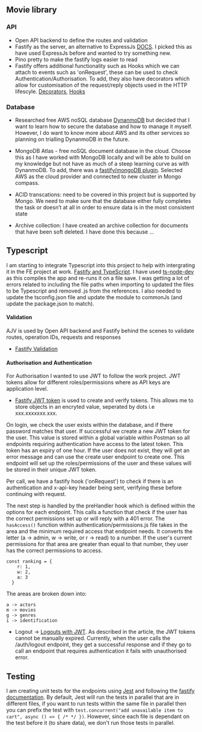 ## Movie library

### API

- Open API backend to define the routes and validation
- Fastify as the server, an alternative to ExpressJs [DOCS](https://github.com/fastify/fastify/blob/main/docs/Guides/Getting-Started.md). I picked this as have used ExpressJs before and wanted to try something new.
- Pino pretty to make the fastify logs easier to read
- Fastify offers additional functionality such as Hooks which we can attach to events such as 'onRequest', these can be used to check Authentication/Authorisation. To add, they also have decorators which allow for customisation of the request/reply objects used in the HTTP lifescyle. [Decorators](https://www.fastify.io/docs/latest/Reference/Decorators/#decorators), [Hooks](https://www.fastify.io/docs/latest/Reference/Hooks/#hooks)

### Database

- Researched free AWS noSQL database [DynanmoDB](https://www.integrate.io/blog/dynamodb-vs-mongodb-differences/#four)
  but decided that I want to learn how to secure the database and how to manage it myself. However, I do want to know more about AWS and its other services so planning on trialling DynanmoDB in the future.

- MongoDB Atlas - free noSQL document database in the cloud. Choose this as I have worked with MongoDB locally and will be able to build on my knowledge but not have as much of a steep learning curve as with DynanmoDB. To add, there was a [fastify/mongoDB plugin](https://github.com/fastify/fastify-mongodb). Selected AWS as the cloud provider and connected to new cluster in Mongo compass.

- ACID transcations: need to be covered in this project but is supported by Mongo. We need to make sure that the database either fully completes the task or doesn’t at all in order to ensure data is in the most consistent state

- Archive collection: I have created an archive collection for documents that have been soft deleted. I have done this because ...

## Typescript

I am starting to integrate Typescript into this project to help with intergrating it in the FE project at work. [Fastify and TypeScript](https://www.fastify.io/docs/latest/Reference/TypeScript/). I have used [ts-node-dev](https://github.com/wclr/ts-node-dev) as this compiles the app and re-runs it on a file save. I was getting a lot of errors related to including the file paths when importing to updated the files to be Typescript and removed .js from the references. I also needed to update the tsconfig.json file and update the module to commonJs (and update the package.json to match).

#### Validation

AJV is used by Open API backend and Fastify behind the scenes to validate routes, operation IDs, requests and responses

- [Fastify Validation](https://www.fastify.io/docs/latest/Reference/Validation-and-Serialization/)

#### Authorisation and Authentication

For Authorisation I wanted to use JWT to follow the work project. JWT tokens allow for different roles/permissions where as API keys are application level.

- [Fastify JWT token](https://github.com/fastify/fastify-jwt) is used to create and verify tokens. This allows me to store objects in an encryted value, seperated by dots i.e xxx.xxxxxxx.xxx.

On login, we check the user exists within the database, and if there password matches that user. If successful we create a new JWT token for the user. This value is stored within a global variable within Postman so all endpoints requiring authentication have access to the latest token. This token has an expiry of one hour.
If the user does not exist, they will get an error message and can use the create user endpoint to create one. This endpoint will set up the roles/permissions of the user and these values will be stored in their unique JWT token.

Per call, we have a fastify hook ('onRequest') to check if there is an authentication and x-api-key header being sent, verifying these before continuing with request.

The next step is handled by the preHandler hook which is defined within the options for each endpoint. This calls a function that check if the user has the correct permissions set up or will reply with a 401 error. The `hasAccess()` function within authentication/permissions.js file takes in the area and the minimum required access that endpoint needs. It converts the letter (a -> admin, w -> write, or r -> read) to a number. If the user's current permissions for that area are greater than equal to that number, they user has the correct permissions to access.

```
const ranking = {
    r: 1,
    w: 2,
    a: 3
  }
```

The areas are broken down into:

```
a -> actors
m -> movies
g -> genres
i -> identification

```

- Logout -> [Logouts with JWT](https://medium.com/devgorilla/how-to-log-out-when-using-jwt-a8c7823e8a6). As described in the article, the JWT tokens cannot be manually expired. Currently, when the user calls the /auth/logout endpoint, they get a successful response and if they go to call an endpoint that requires authentication it fails with unauthorised error.

## Testing

I am creating unit tests for the endpoints using [Jest](https://jestjs.io/docs/getting-started) and following the [fastify documentation](https://www.fastify.io/docs/latest/Guides/Testing/). By default, Jest will run the tests in parallel that are in different files, if you want to run tests within the same file in parallel then you can prefix the test with `test.concurrent("add unavailable item to cart", async () => { /* */ })`. However, since each file is dependant on the test before it (to share data), we don't run those tests in parallel.
